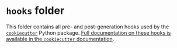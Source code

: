 # `hooks` folder

This folder contains all pre- and post-generation hooks used by the
[`cookiecutter`][cookiecutter] Python package. [Full documentation on these hooks is
available in the `cookiecutter` documentation][cookiecutter-hooks].

[cookiecutter]: https://cookiecutter.readthedocs.io/
[cookiecutter-hooks]: https://cookiecutter.readthedocs.io/en/latest/advanced/hooks.html
